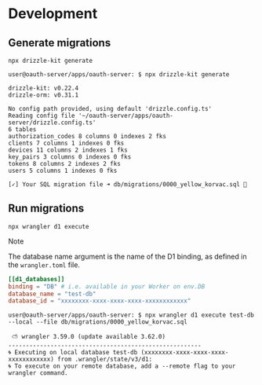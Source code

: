 # Development

## Generate migrations

`npx drizzle-kit generate`

```console
user@oauth-server/apps/oauth-server: $ npx drizzle-kit generate

drizzle-kit: v0.22.4
drizzle-orm: v0.31.1

No config path provided, using default 'drizzle.config.ts'
Reading config file '~/oauth-server/apps/oauth-server/drizzle.config.ts'
6 tables
authorization_codes 8 columns 0 indexes 2 fks
clients 7 columns 1 indexes 0 fks
devices 11 columns 2 indexes 1 fks
key_pairs 3 columns 0 indexes 0 fks
tokens 8 columns 2 indexes 2 fks
users 5 columns 1 indexes 0 fks

[✓] Your SQL migration file ➜ db/migrations/0000_yellow_korvac.sql 🚀
```

## Run migrations

`npx wrangler d1 execute`

> [!NOTE]
>
> The database name argument is the name of the D1 binding, as defined in the `wrangler.toml` file.
>
> ```toml
> [[d1_databases]]
> binding = "DB" # i.e. available in your Worker on env.DB
> database_name = "test-db"
> database_id = "xxxxxxxx-xxxx-xxxx-xxxx-xxxxxxxxxxxx"
> ```

```console
user@oauth-server/apps/oauth-server: $ npx wrangler d1 execute test-db --local --file db/migrations/0000_yellow_korvac.sql

 ⛅️ wrangler 3.59.0 (update available 3.62.0)
-------------------------------------------------------
🌀 Executing on local database test-db (xxxxxxxx-xxxx-xxxx-xxxx-xxxxxxxxxxxx) from .wrangler/state/v3/d1:
🌀 To execute on your remote database, add a --remote flag to your wrangler command.
```